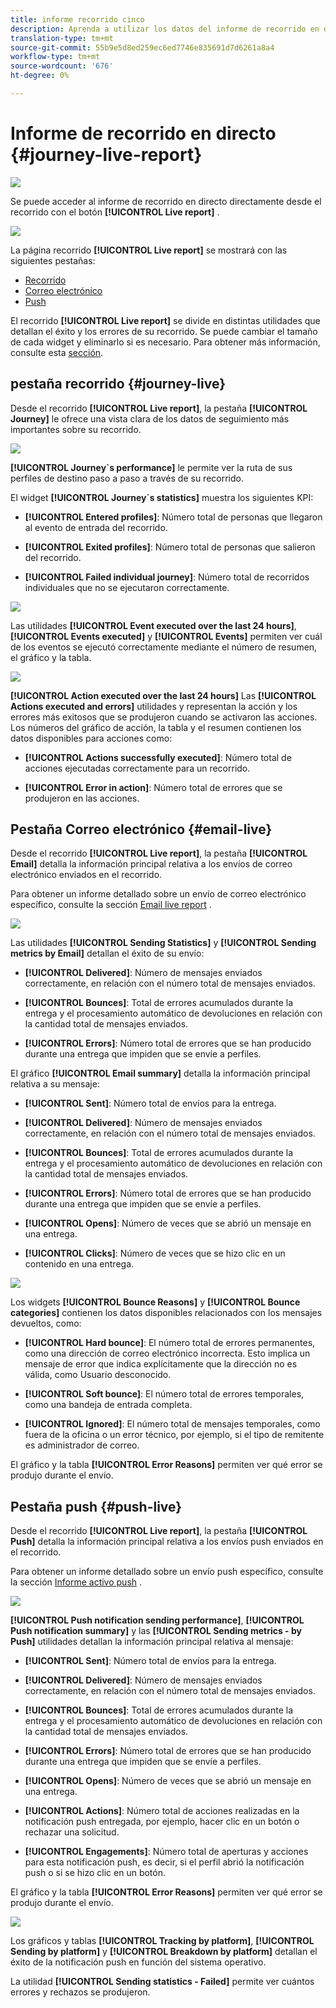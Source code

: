 ```yaml
---
title: informe recorrido cinco
description: Aprenda a utilizar los datos del informe de recorrido en directo
translation-type: tm+mt
source-git-commit: 55b9e5d8ed259ec6ed7746e835691d7d6261a8a4
workflow-type: tm+mt
source-wordcount: '676'
ht-degree: 0%

---
```


# Informe de recorrido en directo {#journey-live-report}

![](../assets/do-not-localize/badge.png)

Se puede acceder al informe de recorrido en directo directamente desde el recorrido con el botón **[!UICONTROL Live report]** .

![](../assets/report_1.png)

La página recorrido **[!UICONTROL Live report]** se mostrará con las siguientes pestañas:

* [Recorrido](#journey-live)
* [Correo electrónico](#email-live)
* [Push](#push-live)

El recorrido **[!UICONTROL Live report]** se divide en distintas utilidades que detallan el éxito y los errores de su recorrido. Se puede cambiar el tamaño de cada widget y eliminarlo si es necesario. Para obtener más información, consulte esta [sección](live-report.md#modify-dashboard).

## pestaña recorrido {#journey-live}

Desde el recorrido **[!UICONTROL Live report]**, la pestaña **[!UICONTROL Journey]** le ofrece una vista clara de los datos de seguimiento más importantes sobre su recorrido.

![](../assets/report_journey_2.png)

**[!UICONTROL Journey`s performance]** le permite ver la ruta de sus perfiles de destino paso a paso a través de su recorrido.

El widget **[!UICONTROL Journey`s statistics]** muestra los siguientes KPI:

* **[!UICONTROL Entered profiles]**: Número total de personas que llegaron al evento de entrada del recorrido.

* **[!UICONTROL Exited profiles]**: Número total de personas que salieron del recorrido.

* **[!UICONTROL Failed individual journey]**: Número total de recorridos individuales que no se ejecutaron correctamente.

![](../assets/report_journey_3.png)

Las utilidades **[!UICONTROL Event executed over the last 24 hours]**, **[!UICONTROL Events executed]** y **[!UICONTROL Events]** permiten ver cuál de los eventos se ejecutó correctamente mediante el número de resumen, el gráfico y la tabla.

![](../assets/report_journey_4.png)

**[!UICONTROL Action executed over the last 24 hours]** Las  **[!UICONTROL Actions executed and errors]** utilidades y representan la acción y los errores más exitosos que se produjeron cuando se activaron las acciones. Los números del gráfico de acción, la tabla y el resumen contienen los datos disponibles para acciones como:

* **[!UICONTROL Actions successfully executed]**: Número total de acciones ejecutadas correctamente para un recorrido.

* **[!UICONTROL Error in action]**: Número total de errores que se produjeron en las acciones.

## Pestaña Correo electrónico {#email-live}

Desde el recorrido **[!UICONTROL Live report]**, la pestaña **[!UICONTROL Email]** detalla la información principal relativa a los envíos de correo electrónico enviados en el recorrido.

Para obtener un informe detallado sobre un envío de correo electrónico específico, consulte la sección [Email live report](email-live-report.md) .

![](../assets/report_email_1.png)

Las utilidades **[!UICONTROL Sending Statistics]** y **[!UICONTROL Sending metrics by Email]** detallan el éxito de su envío:

* **[!UICONTROL Delivered]**: Número de mensajes enviados correctamente, en relación con el número total de mensajes enviados.

* **[!UICONTROL Bounces]**: Total de errores acumulados durante la entrega y el procesamiento automático de devoluciones en relación con la cantidad total de mensajes enviados.

* **[!UICONTROL Errors]**: Número total de errores que se han producido durante una entrega que impiden que se envíe a perfiles.

<!--Hard and bounce - by Email-->

El gráfico **[!UICONTROL Email summary]** detalla la información principal relativa a su mensaje:

* **[!UICONTROL Sent]**: Número total de envíos para la entrega.

* **[!UICONTROL Delivered]**: Número de mensajes enviados correctamente, en relación con el número total de mensajes enviados.

* **[!UICONTROL Bounces]**: Total de errores acumulados durante la entrega y el procesamiento automático de devoluciones en relación con la cantidad total de mensajes enviados.

* **[!UICONTROL Errors]**: Número total de errores que se han producido durante una entrega que impiden que se envíe a perfiles.

* **[!UICONTROL Opens]**: Número de veces que se abrió un mensaje en una entrega.

* **[!UICONTROL Clicks]**: Número de veces que se hizo clic en un contenido en una entrega.

![](../assets/report_email_2.png)

Los widgets **[!UICONTROL Bounce Reasons]** y **[!UICONTROL Bounce categories]** contienen los datos disponibles relacionados con los mensajes devueltos, como:

* **[!UICONTROL Hard bounce]**: El número total de errores permanentes, como una dirección de correo electrónico incorrecta. Esto implica un mensaje de error que indica explícitamente que la dirección no es válida, como Usuario desconocido.

* **[!UICONTROL Soft bounce]**: El número total de errores temporales, como una bandeja de entrada completa.

* **[!UICONTROL Ignored]**: El número total de mensajes temporales, como fuera de la oficina o un error técnico, por ejemplo, si el tipo de remitente es administrador de correo.

El gráfico y la tabla **[!UICONTROL Error Reasons]** permiten ver qué error se produjo durante el envío.

## Pestaña push {#push-live}

Desde el recorrido **[!UICONTROL Live report]**, la pestaña **[!UICONTROL Push]** detalla la información principal relativa a los envíos push enviados en el recorrido.

Para obtener un informe detallado sobre un envío push específico, consulte la sección [Informe activo push](push-live-report.md) .

![](../assets/report_push_1.png)

**[!UICONTROL Push notification sending performance]**,  **[!UICONTROL Push notification summary]** y las  **[!UICONTROL Sending metrics - by Push]** utilidades detallan la información principal relativa al mensaje:

* **[!UICONTROL Sent]**: Número total de envíos para la entrega.

* **[!UICONTROL Delivered]**: Número de mensajes enviados correctamente, en relación con el número total de mensajes enviados.

* **[!UICONTROL Bounces]**: Total de errores acumulados durante la entrega y el procesamiento automático de devoluciones en relación con la cantidad total de mensajes enviados.

* **[!UICONTROL Errors]**: Número total de errores que se han producido durante una entrega que impiden que se envíe a perfiles.

* **[!UICONTROL Opens]**: Número de veces que se abrió un mensaje en una entrega.

* **[!UICONTROL Actions]**: Número total de acciones realizadas en la notificación push entregada, por ejemplo, hacer clic en un botón o rechazar una solicitud.

* **[!UICONTROL Engagements]**: Número total de aperturas y acciones para esta notificación push, es decir, si el perfil abrió la notificación push o si se hizo clic en un botón.

El gráfico y la tabla **[!UICONTROL Error Reasons]** permiten ver qué error se produjo durante el envío.

![](../assets/report_push_2.png)

Los gráficos y tablas **[!UICONTROL Tracking by platform]**, **[!UICONTROL Sending by platform]** y **[!UICONTROL Breakdown by platform]** detallan el éxito de la notificación push en función del sistema operativo.

La utilidad **[!UICONTROL Sending statistics - Failed]** permite ver cuántos errores y rechazos se produjeron.
